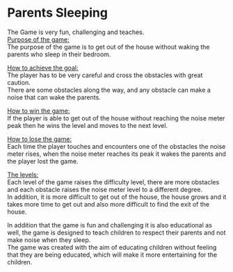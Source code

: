 # Parents Sleeping
The Game is very fun, challenging and teaches.<br/>
<ins>Purpose of the game:</ins><br/>
The purpose of the game is to get out of the house without waking the parents who sleep in their bedroom.<br/>

<ins>How to achieve the goal:</ins><br/>
The player has to be very careful and cross the obstacles with great caution.<br/>
There are some obstacles along the way, and any obstacle can make a noise that can wake the parents.<br/>

<ins>How to win the game:</ins><br/>
If the player is able to get out of the house without reaching the noise meter peak then he wins the level and moves to the next level.<br/>

<ins>How to lose the game:</ins><br/>
Each time the player touches and encounters one of the obstacles the noise meter rises, when the noise meter reaches its peak it wakes the parents and the player lost the game.<br/>

<ins>The levels:</ins><br/>
Each level of the game raises the difficulty level, there are more obstacles and each obstacle raises the noise meter level to a different degree.<br/>
In addition, it is more difficult to get out of the house, the house grows and it takes more time to get out and also more difficult to find the exit of the house.<br/>



In addition that the game is fun and challenging it is also educational as well, the game is designed to teach children to respect their parents and not make noise when they sleep.<br/>
The game was created with the aim of educating children without feeling that they are being educated, which will make it more entertaining for the children.<br/>
